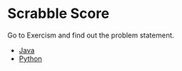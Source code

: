 # Scrabble Score

Go to Exercism and find out the problem statement.

* [Java](https://exercism.org/tracks/java/exercises/scrabble-score)
* [Python](https://exercism.org/tracks/python/exercises/scrabble-score)